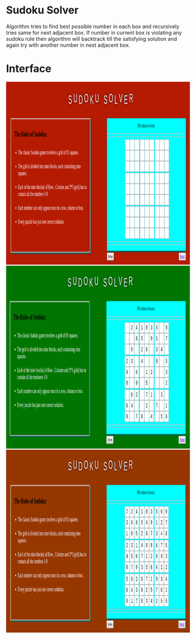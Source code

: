 # Sudoku Solver
Algorithm tries to find best possible number in each box and recursively tries same for next adjacent box. If number in current box is violating any sudoku rule then algorithm will backtrack till the satisfying solution and again try with another number in next adjacent box.

# Interface

<img src="img0.png" width="1080px" height="500px"></img>
<img src="img1.png" width="1080px" height="500px"></img>
<img src="img2.png" width="1080px" height="500px"></img>
